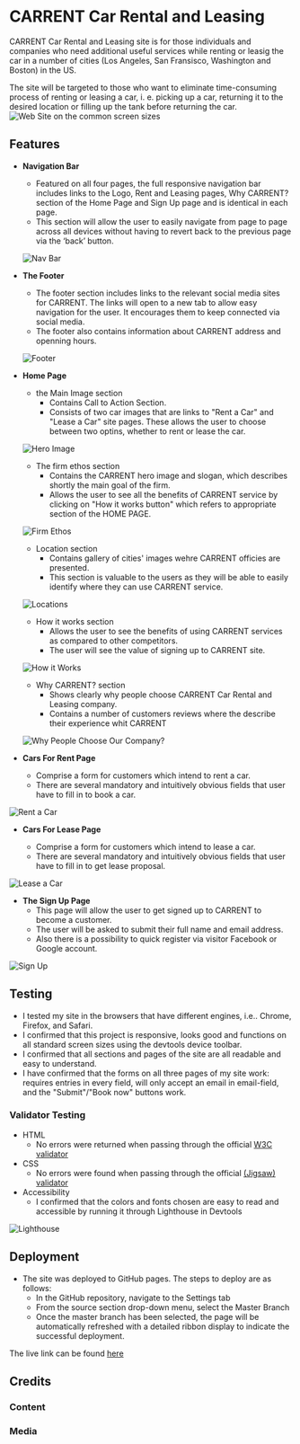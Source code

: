 # CARRENT Car Rental and Leasing

CARRENT Car Rental and Leasing site is for those individuals and companies who need additional useful services while renting or leasig the car in a number of cities (Los Angeles, San Fransisco, Washington and Boston) in the US.

The site will be targeted to those who want to eliminate time-consuming process of renting or leasing a car, i. e. picking up a car, returning it to the desired location or filling up the tank before returning the car.
    ![Web Site on the common screen sizes](assets/img/media/screenshot.png)

## Features

- __Navigation Bar__

    -  Featured on all four pages, the full responsive navigation bar includes links to the Logo, Rent and Leasing pages, Why CARRENT? section of the Home Page and Sign Up page and is identical in each page.
    - This section will allow the user to easily navigate from page to page across all devices without having to revert back to the previous page via the ‘back’ button.

    ![Nav Bar](assets/img/media/nav-bar.png)

- __The Footer__ 

    - The footer section includes links to the relevant social media sites for CARRENT. The links will open to a new tab to allow easy navigation for the user. It encourages them to keep connected via social media.
    - The footer also contains information about CARRENT address and openning hours.
    
    ![Footer](assets/img/media/footer.png)

- __Home Page__ 

    - the Main Image section
        - Contains Call to Action Section. 
        - Consists of two car images that are links to "Rent a Car" and "Lease a Car" site pages. These allows the user to choose between two optins, whether to rent or lease the car.

    ![Hero Image](assets/img/media/hero-image.png)

    - The firm ethos section
        - Contains the CARRENT hero image and slogan, which describes shortly the main goal of the firm.
        - Allows the user to see all the benefits of CARRENT service by clicking on "How it works button" which refers to appropriate section of the HOME PAGE.

    ![Firm Ethos](assets/img/media/firm-ethos.png)

    - Location section
        - Contains gallery of cities' images wehre CARRENT officies are presented.
        - This section is valuable to the users as they will be able to easily identify where they can use CARRENT service.

    ![Locations](/assets/img/media/locations.png)

    - How it works section
        - Allows the user to see the benefits of using CARRENT services as compared to other competitors. 
        - The user will see the value of signing up to CARRENT site.

    ![How it Works](assets/img/media/how-it-works.png)

    - Why CARRENT? section
        - Shows clearly why people choose CARRENT Car Rental and Leasing company.
        - Contains a number of customers reviews where the describe their experience whit CARRENT

    ![Why People Choose Our Company?](assets/img/media/why-carrent.png)

- __Cars For Rent Page__

    - Comprise a form for customers which intend to rent a car.
    - There are several mandatory and intuitively obvious fields that user have to fill in to book a car.

![Rent a Car](assets/img/media/rent-page.png)

- __Cars For Lease Page__

    - Comprise a form for customers which intend to lease a car.
    - There are several mandatory and intuitively obvious fields that user have to fill in to get lease proposal.

![Lease a Car](assets/img/media/lease-page.png)

- __The Sign Up Page__
    - This page will allow the user to get signed up to CARRENT to become a customer. 
    - The user will be asked to submit their full name and email address.
    - Also there is a possibility to quick register via visitor Facebook or Google account.

![Sign Up](assets/img/media/sign-up.png)

## Testing

- I tested my site in the browsers that have different engines, i.e.. Chrome, Firefox, and Safari.
- I confirmed that this project is responsive, looks good and functions on all standard screen sizes using the devtools device toolbar.
- I confirmed that all sections and pages of the site are all readable and easy to understand.
- I have confirmed that the forms on all three pages of my site work: requires entries in every field, will only accept an email in email-field, and the "Submit"/"Book now" buttons work.

### Validator Testing

- HTML 
    - No errors were returned when passing through the official [W3C validator](https://validator.w3.org/nu/?doc=https%3A%2F%2Fgennadiy-gaysha.github.io%2Fportfolio_project_1%2F)
- CSS 
    - No errors were found when passing through the official [(Jigsaw) validator](https://jigsaw.w3.org/css-validator/validator?uri=https%3A%2F%2Fgennadiy-gaysha.github.io%2Fportfolio_project_1%2F&profile=css3svg&usermedium=all&warning=1&vextwarning=&lang=en)
- Accessibility
    - I confirmed that the colors and fonts chosen are easy to read and accessible by running it through Lighthouse in Devtools

![Lighthouse](assets/img/media/Lighthouse.png)

## Deployment

- The site was deployed to GitHub pages. The steps to deploy are as follows: 
  - In the GitHub repository, navigate to the Settings tab 
  - From the source section drop-down menu, select the Master Branch
  - Once the master branch has been selected, the page will be automatically refreshed with a detailed ribbon display to indicate the successful deployment. 

The live link can be found [here](https://gennadiy-gaysha.github.io/portfolio_project_1/)
     
## Credits

### Content

### Media
